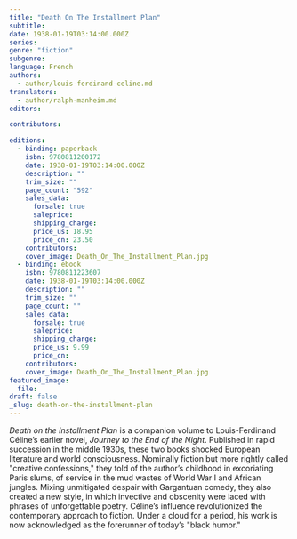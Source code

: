 ```yaml
---
title: "Death On The Installment Plan"
subtitle:
date: 1938-01-19T03:14:00.000Z
series:
genre: "fiction"
subgenre:
language: French
authors:
  - author/louis-ferdinand-celine.md
translators:
  - author/ralph-manheim.md
editors:

contributors:

editions:
  - binding: paperback
    isbn: 9780811200172
    date: 1938-01-19T03:14:00.000Z
    description: ""
    trim_size: ""
    page_count: "592"
    sales_data:
      forsale: true
      saleprice:
      shipping_charge:
      price_us: 18.95
      price_cn: 23.50
    contributors:
    cover_image: Death_On_The_Installment_Plan.jpg
  - binding: ebook
    isbn: 9780811223607
    date: 1938-01-19T03:14:00.000Z
    description: ""
    trim_size: ""
    page_count: ""
    sales_data:
      forsale: true
      saleprice:
      shipping_charge:
      price_us: 9.99
      price_cn:
    contributors:
    cover_image: Death_On_The_Installment_Plan.jpg
featured_image:
  file:
draft: false
_slug: death-on-the-installment-plan
---
```


_Death on the Installment Plan_ is a companion volume to Louis-Ferdinand Céline’s earlier novel, _Journey to the End of the Night_. Published in rapid succession in the middle 1930s, these two books shocked European literature and world consciousness. Nominally fiction but more rightly called "creative confessions," they told of the author’s childhood in excoriating Paris slums, of service in the mud wastes of World War I and African jungles. Mixing unmitigated despair with Gargantuan comedy, they also created a new style, in which invective and obscenity were laced with phrases of unforgettable poetry. Céline’s influence revolutionized the contemporary approach to fiction. Under a cloud for a period, his work is now acknowledged as the forerunner of today’s "black humor."
